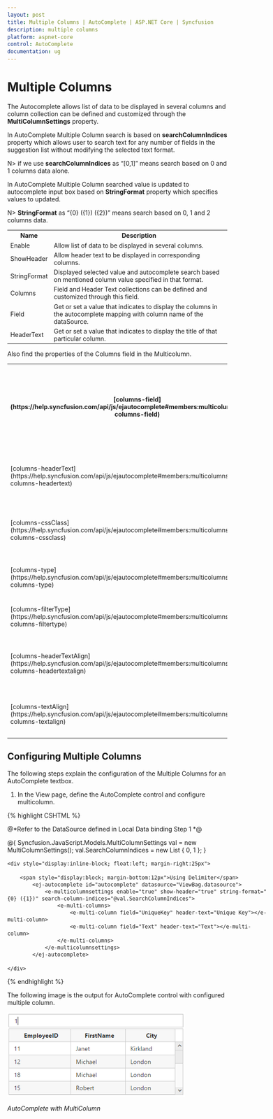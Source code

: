 ```yaml
---
layout: post
title: Multiple Columns | AutoComplete | ASP.NET Core | Syncfusion
description: multiple columns
platform: aspnet-core
control: AutoComplete
documentation: ug
---
```


# Multiple Columns

The Autocomplete allows list of data to be displayed in several columns and column collection can be defined and customized through the **MultiColumnSettings** property.

In AutoComplete Multiple Column search is based on **searchColumnIndices** property which allows user to search text for any number of fields in the suggestion list without modifying the selected text format.

N> if we use **searchColumnIndices** as “[0,1]” means search based on 0 and 1 columns data alone.

In AutoComplete Multiple Column searched value is updated to autocomplete input box based on **StringFormat** property which specifies values to updated.

N> **StringFormat** as “{0} ({1}) ({2})” means search based on 0, 1 and 2 columns data.

<table><tr><th>Name</th><th>Description</th></tr>
<tr><td>Enable</td><td>Allow list of data to be displayed in several columns.</td></tr>
<tr><td>ShowHeader</td><td>Allow header text to be displayed in corresponding columns.</td></tr>
<tr><td>StringFormat</td><td>Displayed selected value and autocomplete search based on mentioned column value specified in that format.</td></tr>
<tr><td>Columns</td><td>Field and Header Text collections can be defined and customized through this field.</td></tr>
<tr><td>Field</td><td>Get or set a value that indicates to display the columns in the autocomplete mapping with column name of the dataSource. </td></tr>
<tr><td>HeaderText</td><td>Get or set a value that indicates to display the title of that particular column.</td></tr></table>

Also find the properties of the Columns field in the Multicolumn.

<table>
<tr>
<th>
 [columns-field](https://help.syncfusion.com/api/js/ejautocomplete#members:multicolumnsettings-columns-field) </th><th>
Get or set a value that indicates to display the columns in the autocomplete mapping with column name of the dataSource.</th></tr>
<tr>
<td>
 [columns-headerText](https://help.syncfusion.com/api/js/ejautocomplete#members:multicolumnsettings-columns-headertext)</td><td>
Get or set a value that indicates to display the title of that particular column.</td></tr>
<tr>
<td>
 [columns-cssClass](https://help.syncfusion.com/api/js/ejautocomplete#members:multicolumnsettings-columns-cssclass)</td><td>
Gets or sets a value that indicates to render the multicolumn with custom theme.</td></tr>
<tr>
<td>
 [columns-type](https://help.syncfusion.com/api/js/ejautocomplete#members:multicolumnsettings-columns-type)</td><td>
Specifies the search data type for the specific column</td></tr>
<tr>
<td>
 [columns-filterType](https://help.syncfusion.com/api/js/ejautocomplete#members:multicolumnsettings-columns-filtertype)</td><td>
Specifies the search filter type for a particular column</td></tr>
<tr>
<td>
[columns-headerTextAlign](https://help.syncfusion.com/api/js/ejautocomplete#members:multicolumnsettings-columns-headertextalign)</td><td>
This defines the text alignment of a particular column header cell value</td></tr>
<tr>
<td>
 [columns-textAlign](https://help.syncfusion.com/api/js/ejautocomplete#members:multicolumnsettings-columns-textalign)</td><td>
Gets or sets a value that indicates to align the text within the columns</td></tr>
</table>

## Configuring Multiple Columns

The following steps explain the configuration of the Multiple Columns for an AutoComplete textbox.

1.	In the View page, define the AutoComplete control and configure multicolumn.


{% highlight CSHTML %}

@*Refer to the DataSource defined in Local Data binding Step 1 *@

@{
    Syncfusion.JavaScript.Models.MultiColumnSettings val = new MultiColumnSettings();
    val.SearchColumnIndices = new List<int> { 0, 1 };
}

<div style="width: 600px">

    <div style="display:inline-block; float:left; margin-right:25px">

        <span style="display:block; margin-bottom:12px">Using Delimiter</span>
            <ej-autocomplete id="autocomplete" datasource="ViewBag.datasource">
                <e-multicolumnsettings enable="true" show-header="true" string-format="{0} ({1})" search-column-indices="@val.SearchColumnIndices">
                    <e-multi-columns>
                        <e-multi-column field="UniqueKey" header-text="Unique Key"></e-multi-column>
                        <e-multi-column field="Text" header-text="Text"></e-multi-column>
                    </e-multi-columns>
                </e-multicolumnsettings>
            </ej-autocomplete>

    </div>

</div>
{% endhighlight %}



The following image is the output for AutoComplete control with configured multiple column.



![](multicolumn_images/multicolumn_img1.png)



_AutoComplete with MultiColumn_

